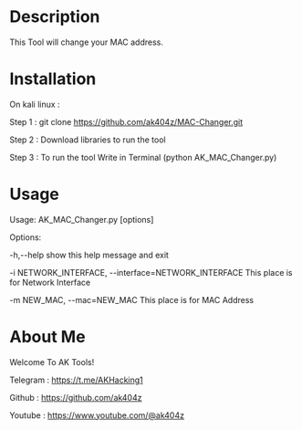# Description
This Tool will change your MAC address.

# Installation

On kali linux :

Step 1 : git clone https://github.com/ak404z/MAC-Changer.git

Step 2 : Download libraries to run the tool

Step 3 : To run the tool Write in Terminal (python AK_MAC_Changer.py)

# Usage
Usage: AK_MAC_Changer.py [options]

Options:

-h,--help 
show this help message and exit

-i NETWORK_INTERFACE, --interface=NETWORK_INTERFACE
This place is for Network Interface

-m NEW_MAC, --mac=NEW_MAC
This place is for MAC Address                        

# About Me
Welcome To AK Tools!

Telegram : https://t.me/AKHacking1

Github : https://github.com/ak404z

Youtube : https://www.youtube.com/@ak404z

